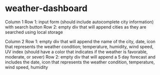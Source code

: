 # weather-dashboard

Column 1
    Row 1: input form (should include autocomplete city information) with search button
    Row 2: empty div that will append cities as they are searched using local storage

Column 2
    Row 1:  empty div that will append the name of the city, date, icon that represents the weather condition; temperature, humidity, wind speed, UV index (should have a color that indicates if the weather is favorable, moderate, or sever)
    Row 2: empty div that will append a 5 day forecast and includes the date, icon that represents the weather condition, temperature, wind speed, humidity 
